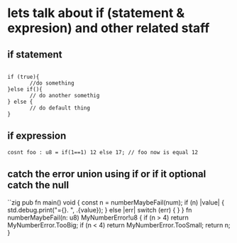 # lets talk about if (statement & expresion) and other related staff



## if statement

```zig

if (true){
       //do something
}else if(){
       // do another somethig 
} else {
       // do default thing
}

```

## if expression

```zig
cosnt foo : u8 = if(1==1) 12 else 17; // foo now is equal 12
```


## catch the error union using if or if it optional catch the null
``zig
pub fn main() void {
        const n = numberMaybeFail(num);
        if (n) |value| {
            std.debug.print("={}. ", .{value});
        } else |err| switch (err) {
    }
}
fn numberMaybeFail(n: u8) MyNumberError!u8 {
    if (n > 4) return MyNumberError.TooBig;
    if (n < 4) return MyNumberError.TooSmall;
    return n;
}


```
